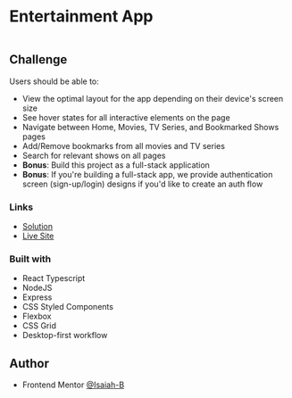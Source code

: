 
# Entertainment App

![]()


## Challenge

Users should be able to:

- View the optimal layout for the app depending on their device's screen size
- See hover states for all interactive elements on the page
- Navigate between Home, Movies, TV Series, and Bookmarked Shows pages
- Add/Remove bookmarks from all movies and TV series
- Search for relevant shows on all pages
- **Bonus**: Build this project as a full-stack application
- **Bonus**: If you're building a full-stack app, we provide authentication screen (sign-up/login) designs if you'd like to create an auth flow

### Links

- [Solution]()
- [Live Site]()

### Built with

- React Typescript
- NodeJS
- Express
- CSS Styled Components
- Flexbox
- CSS Grid
- Desktop-first workflow

## Author

- Frontend Mentor [@Isaiah-B](https://www.frontendmentor.io/profile/Isaiah-B)
